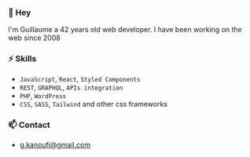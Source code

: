 ### 👋 Hey

I'm Guillaume a 42 years old web developer.
I have been working on the web since 2008

### ⚡ Skills
- `JavaScript`, `React`, `Styled Components`
- `REST`, `GRAPHQL`, `APIs integration`
- `PHP`, `WordPress`
- `CSS`, `SASS`, `Tailwind` and other css frameworks

### 📫 Contact
-  [g.kanoufi@gmail.com](mailto:g.kanoufi@gmail.com)

<!--
**g-kanoufi/g-kanoufi** is a ✨ _special_ ✨ repository because its `README.md` (this file) appears on your GitHub profile.

Here are some ideas to get you started:

- 🔭 I’m currently working on ...
- 🌱 I’m currently learning ...
- 👯 I’m looking to collaborate on ...
- 🤔 I’m looking for help with ...
- 💬 Ask me about ...
-  How to reach me: ...
- 😄 Pronouns: ...
-  Fun fact: ...
-->
